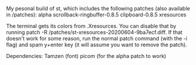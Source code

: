 My pesonal build of st, which includes the following patches (also available in /patches):
alpha scrollback-ringbuffer-0.8.5 clipboard-0.8.5 xresources

The terminal gets its colors from .Xresources. You can disable that by running patch -R /patches/st-xresources-20200604-9ba7ecf.diff. If that doesn't work for some reason, run the normal patch command (with the -i flag) and spam y+enter key (it will assume you want to remove the patch).

Dependencies: Tamzen (font) picom (for the alpha patch to work)

